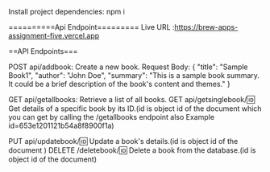 Install project dependencies:
npm i

==========Api Endpoint=========
Live URL :https://brew-apps-assignment-five.vercel.app

==API Endpoints===

POST api/addbook: Create a new book.
Request Body:
{
  "title": "Sample Book1",
  "author": "John Doe",
  "summary": "This is a sample book summary. It could be a brief description of the book's content and themes."
}

GET api/getallbooks: Retrieve a list of all books.
GET api/getsinglebook/:id: Get details of a specific book by its ID.(id is object id of the document which you can get by calling the /getallbooks endpoint also Example id=653e1201121b54a8f8900f1a)

PUT api/updatebook/:id: Update a book's details.(id is object id of the document  )
DELETE /deletebook/:id: Delete a book from the database.(id is object id of the document)

